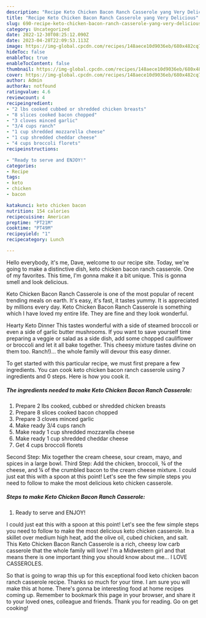 ```yaml
---
description: "Recipe Keto Chicken Bacon Ranch Casserole yang Very Delicious"
title: "Recipe Keto Chicken Bacon Ranch Casserole yang Very Delicious"
slug: 690-recipe-keto-chicken-bacon-ranch-casserole-yang-very-delicious
category: Uncategorized
date: 2022-12-30T08:25:12.090Z
date: 2023-04-28T22:09:53.113Z
image: https://img-global.cpcdn.com/recipes/148aece10d9036eb/680x482cq70/keto-chicken-bacon-ranch-casserole-recipe-main-photo.jpg
hideToc: false
enableToc: true
enableTocContent: false
thumbnail: https://img-global.cpcdn.com/recipes/148aece10d9036eb/680x482cq70/keto-chicken-bacon-ranch-casserole-recipe-main-photo.jpg
cover: https://img-global.cpcdn.com/recipes/148aece10d9036eb/680x482cq70/keto-chicken-bacon-ranch-casserole-recipe-main-photo.jpg
author: Admin
authorAv: notfound
ratingvalue: 4.6
reviewcount: 4
recipeingredient:
- "2 lbs cooked cubbed or shredded chicken breasts"
- "8 slices cooked bacon chopped"
- "3 cloves minced garlic"
- "3/4 cups ranch"
- "1 cup shredded mozzarella cheese"
- "1 cup shredded cheddar cheese"
- "4 cups broccoli florets"
recipeinstructions:

- "Ready to serve and ENJOY!"
categories:
- Recipe
tags:
- keto
- chicken
- bacon

katakunci: keto chicken bacon 
nutrition: 154 calories
recipecuisine: American
preptime: "PT21M"
cooktime: "PT49M"
recipeyield: "1"
recipecategory: Lunch

---
```



Hello everybody, it's me, Dave, welcome to our recipe site. Today, we're going to make a distinctive dish, keto chicken bacon ranch casserole. One of my favorites. This time, I'm gonna make it a bit unique. This is gonna smell and look delicious.

Keto Chicken Bacon Ranch Casserole is one of the most popular of recent trending meals on earth. It's easy, it's fast, it tastes yummy. It is appreciated by millions every day. Keto Chicken Bacon Ranch Casserole is something which I have loved my entire life. They are fine and they look wonderful.

Hearty Keto Dinner This tastes wonderful with a side of steamed broccoli or even a side of garlic butter mushrooms. If you want to save yourself time preparing a veggie or salad as a side dish, add some chopped cauliflower or broccoli and let it all bake together. This cheesy mixture tastes divine on them too. Ranch!)… the whole family will devour this easy dinner.


To get started with this particular recipe, we must first prepare a few ingredients. You can cook keto chicken bacon ranch casserole using 7 ingredients and 0 steps. Here is how you cook it.

<!--inarticleads1-->

##### The ingredients needed to make Keto Chicken Bacon Ranch Casserole:

1. Prepare 2 lbs cooked, cubbed or shredded chicken breasts
1. Prepare 8 slices cooked bacon chopped
1. Prepare 3 cloves minced garlic
1. Make ready 3/4 cups ranch
1. Make ready 1 cup shredded mozzarella cheese
1. Make ready 1 cup shredded cheddar cheese
1. Get 4 cups broccoli florets


Second Step: Mix together the cream cheese, sour cream, mayo, and spices in a large bowl. Third Step: Add the chicken, broccoli, ¾ of the cheese, and ¼ of the crumbled bacon to the cream cheese mixture. I could just eat this with a spoon at this point! Let&#39;s see the few simple steps you need to follow to make the most delicious keto chicken casserole. 

<!--inarticleads2-->

##### Steps to make Keto Chicken Bacon Ranch Casserole:


1. Ready to serve and ENJOY!

I could just eat this with a spoon at this point! Let&#39;s see the few simple steps you need to follow to make the most delicious keto chicken casserole. In a skillet over medium high heat, add the olive oil, cubed chicken, and salt. This Keto Chicken Bacon Ranch Casserole is a rich, cheesy low carb casserole that the whole family will love! I&#39;m a Midwestern girl and that means there is one important thing you should know about me… I LOVE CASSEROLES. 

So that is going to wrap this up for this exceptional food keto chicken bacon ranch casserole recipe. Thanks so much for your time. I am sure you will make this at home. There's gonna be interesting food at home recipes coming up. Remember to bookmark this page in your browser, and share it to your loved ones, colleague and friends. Thank you for reading. Go on get cooking!
